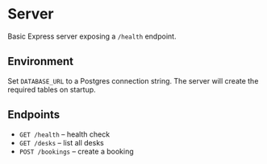 # Server

Basic Express server exposing a `/health` endpoint.

## Environment

Set `DATABASE_URL` to a Postgres connection string. The server will create the
required tables on startup.

## Endpoints

- `GET /health` – health check
- `GET /desks` – list all desks
- `POST /bookings` – create a booking

